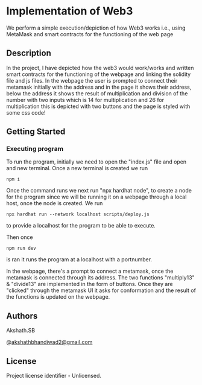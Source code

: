 # Implementation of Web3

We perform a simple execution/depiction of how Web3 works i.e., using MetaMask and smart contracts for the functioning of the web page

## Description

In the project, I have depicted how the web3 would work/works and written smart contracts for the functioning of the webpage and linking the solidity file and js files. In the webpage the user is prompted to connect their metamask initially with the address and in the page it shows their address, below the address it shows the result of multiplication and division of the number with two inputs which is 14 for multiplication and 26 for multiplication this is depicted with two buttons and the page is styled with some css code!

## Getting Started


### Executing program

To run the program, initially we need to open the "index.js" file and open and new terminal. 
Once a new terminal is created we run
 ```shell
npm i
```


Once the command runs we next run "npx hardhat node", to create a node for the program since we will be running it on a webpage through a local host, once the node is created. 
We run
``` shell 
npx hardhat run --network localhost scripts/deploy.js
```
 to provide a localhost for the program to be able to execute. 

Then once
 ```shell
npm run dev
```
is ran it runs the program at a localhost with a portnumber. 

In the webpage, there's a prompt to connect a metamask, once the metamask is connected through its address. The two functions "multiply13" & "divide13" are implemented in the form of buttons. Once they are "clicked" through the metamask UI it asks for conformation and the result of the functions is updated on the webpage. 



## Authors

Akshath.SB

@akshathbhandiwad2@gmail.com


## License

Project license identifier - Unlicensed.
